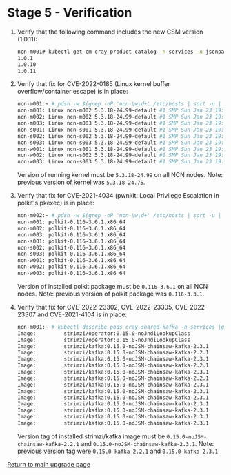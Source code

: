 # Stage 5 - Verification

1. Verify that the following command includes the new CSM version (1.0.11):

   ```bash
   ncn-m001# kubectl get cm cray-product-catalog -n services -o jsonpath='{.data.csm}' | yq r -j - | jq -r 'to_entries[] | .key' | sort -V
   1.0.1
   1.0.10
   1.0.11
   ```

1. Verify that fix for CVE-2022-0185 (Linux kernel buffer overflow/container escape) is in place:

    ```bash
    ncn-m001:~ # pdsh -w $(grep -oP 'ncn-\w\d+' /etc/hosts | sort -u | tr -t '\n' ',') "uname -a"
    ncn-m001: Linux ncn-m002 5.3.18-24.99-default #1 SMP Sun Jan 23 19:03:51 UTC 2022 (712a8e6) x86_64 x86_64 x86_64 GNU/Linux
    ncn-m002: Linux ncn-m002 5.3.18-24.99-default #1 SMP Sun Jan 23 19:03:51 UTC 2022 (712a8e6) x86_64 x86_64 x86_64 GNU/Linux
    ncn-m003: Linux ncn-m003 5.3.18-24.99-default #1 SMP Sun Jan 23 19:03:51 UTC 2022 (712a8e6) x86_64 x86_64 x86_64 GNU/Linux
    ncn-s001: Linux ncn-s001 5.3.18-24.99-default #1 SMP Sun Jan 23 19:03:51 UTC 2022 (712a8e6) x86_64 x86_64 x86_64 GNU/Linux
    ncn-s002: Linux ncn-s002 5.3.18-24.99-default #1 SMP Sun Jan 23 19:03:51 UTC 2022 (712a8e6) x86_64 x86_64 x86_64 GNU/Linux
    ncn-s003: Linux ncn-s003 5.3.18-24.99-default #1 SMP Sun Jan 23 19:03:51 UTC 2022 (712a8e6) x86_64 x86_64 x86_64 GNU/Linux
    ncn-w001: Linux ncn-s001 5.3.18-24.99-default #1 SMP Sun Jan 23 19:03:51 UTC 2022 (712a8e6) x86_64 x86_64 x86_64 GNU/Linux
    ncn-w002: Linux ncn-s002 5.3.18-24.99-default #1 SMP Sun Jan 23 19:03:51 UTC 2022 (712a8e6) x86_64 x86_64 x86_64 GNU/Linux
    ncn-w003: Linux ncn-s003 5.3.18-24.99-default #1 SMP Sun Jan 23 19:03:51 UTC 2022 (712a8e6) x86_64 x86_64 x86_64 GNU/Linux
    ```

    Version of running kernel must be `5.3.18-24.99` on all NCN nodes. Note: previous version of kernel was `5.3.18-24.75`.

1. Verify that fix for CVE-2021-4034 (pwnkit: Local Privilege Escalation in polkit's pkexec) is in place:

    ```bash
    ncn-m002:~ # pdsh -w $(grep -oP 'ncn-\w\d+' /etc/hosts | sort -u | tr -t '\n' ',') "rpm -q polkit"
    ncn-m001: polkit-0.116-3.6.1.x86_64
    ncn-m002: polkit-0.116-3.6.1.x86_64
    ncn-m003: polkit-0.116-3.6.1.x86_64
    ncn-s001: polkit-0.116-3.6.1.x86_64
    ncn-s002: polkit-0.116-3.6.1.x86_64
    ncn-s003: polkit-0.116-3.6.1.x86_64
    ncn-w001: polkit-0.116-3.6.1.x86_64
    ncn-w002: polkit-0.116-3.6.1.x86_64
    ncn-w003: polkit-0.116-3.6.1.x86_64
    ```

    Version of installed polkit package must be `0.116-3.6.1` on all NCN nodes. Note: previous version of polkit package was `0.116-3.3.1`.

1.  Verify that fix for CVE-2022-23302, CVE-2022-23305, CVE-2022-23307 and CVE-2021-4104 is in place:

    ```bash
    ncn-m001:~ # kubectl describe pods cray-shared-kafka -n services |grep Image:
    Image:         strimzi/operator:0.15.0-noJndiLookupClass
    Image:         strimzi/operator:0.15.0-noJndiLookupClass
    Image:         strimzi/kafka:0.15.0-noJSM-chainsaw-kafka-2.3.1
    Image:         strimzi/kafka:0.15.0-noJSM-chainsaw-kafka-2.2.1
    Image:         strimzi/kafka:0.15.0-noJSM-chainsaw-kafka-2.3.1
    Image:         strimzi/kafka:0.15.0-noJSM-chainsaw-kafka-2.2.1
    Image:         strimzi/kafka:0.15.0-noJSM-chainsaw-kafka-2.3.1
    Image:         strimzi/kafka:0.15.0-noJSM-chainsaw-kafka-2.2.1
    Image:         strimzi/kafka:0.15.0-noJSM-chainsaw-kafka-2.3.1
    Image:         strimzi/kafka:0.15.0-noJSM-chainsaw-kafka-2.3.1
    Image:         strimzi/kafka:0.15.0-noJSM-chainsaw-kafka-2.3.1
    Image:         strimzi/kafka:0.15.0-noJSM-chainsaw-kafka-2.3.1
    Image:         strimzi/kafka:0.15.0-noJSM-chainsaw-kafka-2.3.1
    Image:         strimzi/kafka:0.15.0-noJSM-chainsaw-kafka-2.3.1
    Image:         strimzi/kafka:0.15.0-noJSM-chainsaw-kafka-2.3.1
    ```

    Version tag of installed strimzi/kafka image must be `0.15.0-noJSM-chainsaw-kafka-2.2.1` and `0.15.0-noJSM-chainsaw-kafka-2.3.1`. Note: previous version tag were `0.15.0-kafka-2.2.1` and `0.15.0-kafka-2.3.1`

[Return to main upgrade page](README.md)
